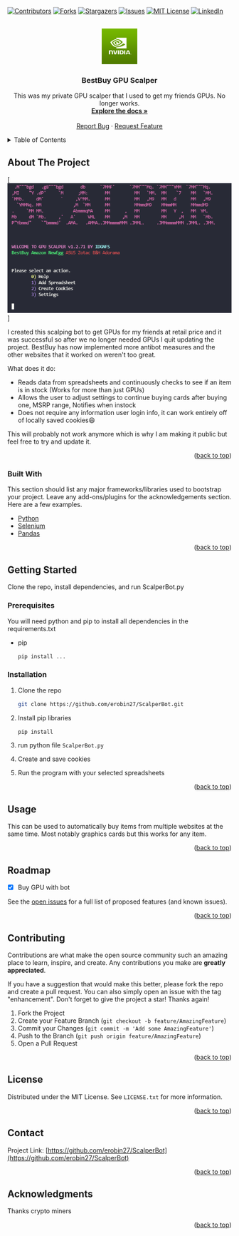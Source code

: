 <div id="top"></div>
<!--
*** Thanks for checking out the Best-README-Template. If you have a suggestion
*** that would make this better, please fork the repo and create a pull request
*** or simply open an issue with the tag "enhancement".
*** Don't forget to give the project a star!
*** Thanks again! Now go create something AMAZING! :D
-->



<!-- PROJECT SHIELDS -->
<!--
*** I'm using markdown "reference style" links for readability.
*** Reference links are enclosed in brackets [ ] instead of parentheses ( ).
*** See the bottom of this document for the declaration of the reference variables
*** for contributors-url, forks-url, etc. This is an optional, concise syntax you may use.
*** https://www.markdownguide.org/basic-syntax/#reference-style-links
-->
[![Contributors][contributors-shield]][contributors-url]
[![Forks][forks-shield]][forks-url]
[![Stargazers][stars-shield]][stars-url]
[![Issues][issues-shield]][issues-url]
[![MIT License][license-shield]][license-url]
[![LinkedIn][linkedin-shield]][linkedin-url]



<!-- PROJECT LOGO -->
<br />
<div align="center">
  <a href="https://github.com/erobin27/ScalperBot">
    <img src="/Images/logo.png" alt="Logo" width="80" height="80">
  </a>

  <h3 align="center">BestBuy GPU Scalper</h3>

  <p align="center">
    This was my private GPU scalper that I used to get my friends GPUs. No longer works.
    <br />
    <a href="https://github.com/erobin27/ScalperBot"><strong>Explore the docs »</strong></a>
    <br />
    <br />
    <a href="https://github.com/erobin27/ScalperBot/issues">Report Bug</a>
    ·
    <a href="https://github.com/erobin27/ScalperBot/issues">Request Feature</a>
  </p>
</div>



<!-- TABLE OF CONTENTS -->
<details>
  <summary>Table of Contents</summary>
  <ol>
    <li>
      <a href="#about-the-project">About The Project</a>
      <ul>
        <li><a href="#built-with">Built With</a></li>
      </ul>
    </li>
    <li>
      <a href="#getting-started">Getting Started</a>
      <ul>
        <li><a href="#prerequisites">Prerequisites</a></li>
        <li><a href="#installation">Installation</a></li>
      </ul>
    </li>
    <li><a href="#usage">Usage</a></li>
    <li><a href="#roadmap">Roadmap</a></li>
    <li><a href="#contributing">Contributing</a></li>
    <li><a href="#license">License</a></li>
    <li><a href="#contact">Contact</a></li>
    <li><a href="#acknowledgments">Acknowledgments</a></li>
  </ol>
</details>



<!-- ABOUT THE PROJECT -->
## About The Project

[![Product Name Screen Shot][product-screenshot]]

I created this scalping bot to get GPUs for my friends at retail price and it was successful so after we no longer needed GPUs I quit updating the project. BestBuy has now implemented more antibot measures and the other websites that it worked on weren't too great.

What does it do:
* Reads data from spreadsheets and continuously checks to see if an item is in stock (Works for more than just GPUs)
* Allows the user to adjust settings to continue buying cards after buying one, MSRP range, Notifies when instock
* Does not require any information user login info, it can work entirely off of locally saved cookies:smile:

This will probably not work anymore which is why I am making it public but feel free to try and update it.

<p align="right">(<a href="#top">back to top</a>)</p>



### Built With

This section should list any major frameworks/libraries used to bootstrap your project. Leave any add-ons/plugins for the acknowledgements section. Here are a few examples.

* [Python](https://www.python.org/)
* [Selenium](https://www.selenium.dev/)
* [Pandas](https://pandas.pydata.org/)
<p align="right">(<a href="#top">back to top</a>)</p>



<!-- GETTING STARTED -->
## Getting Started

Clone the repo, install dependencies, and run ScalperBot.py

### Prerequisites

You will need python and pip to install all dependencies in the requirements.txt
* pip
  ```sh
  pip install ...
  ```

### Installation

1. Clone the repo
   ```sh
   git clone https://github.com/erobin27/ScalperBot.git
   ```
2. Install pip libraries
   ```sh
   pip install
   ```
3. run python file `ScalperBot.py`

4. Create and save cookies

5. Run the program with your selected spreadsheets

<p align="right">(<a href="#top">back to top</a>)</p>



<!-- USAGE EXAMPLES -->
## Usage

This can be used to automatically buy items from multiple websites at the same time. Most notably graphics cards but this works for any item.


<p align="right">(<a href="#top">back to top</a>)</p>



<!-- ROADMAP -->
## Roadmap

- [x] Buy GPU with bot

See the [open issues](https://github.com/erobin27/ScalperBot/issues) for a full list of proposed features (and known issues).

<p align="right">(<a href="#top">back to top</a>)</p>



<!-- CONTRIBUTING -->
## Contributing

Contributions are what make the open source community such an amazing place to learn, inspire, and create. Any contributions you make are **greatly appreciated**.

If you have a suggestion that would make this better, please fork the repo and create a pull request. You can also simply open an issue with the tag "enhancement".
Don't forget to give the project a star! Thanks again!

1. Fork the Project
2. Create your Feature Branch (`git checkout -b feature/AmazingFeature`)
3. Commit your Changes (`git commit -m 'Add some AmazingFeature'`)
4. Push to the Branch (`git push origin feature/AmazingFeature`)
5. Open a Pull Request

<p align="right">(<a href="#top">back to top</a>)</p>



<!-- LICENSE -->
## License

Distributed under the MIT License. See `LICENSE.txt` for more information.

<p align="right">(<a href="#top">back to top</a>)</p>



<!-- CONTACT -->
## Contact

Project Link: [https://github.com/erobin27/ScalperBot](https://github.com/erobin27/ScalperBot)

<p align="right">(<a href="#top">back to top</a>)</p>



<!-- ACKNOWLEDGMENTS -->
## Acknowledgments

Thanks crypto miners

<p align="right">(<a href="#top">back to top</a>)</p>



<!-- MARKDOWN LINKS & IMAGES -->
<!-- https://www.markdownguide.org/basic-syntax/#reference-style-links -->
[contributors-shield]: https://img.shields.io/github/contributors/othneildrew/Best-README-Template.svg?style=for-the-badge
[contributors-url]: https://github.com/erobin27/ScalperBot/graphs/contributors
[forks-shield]: https://img.shields.io/github/forks/othneildrew/Best-README-Template.svg?style=for-the-badge
[forks-url]: https://github.com/erobin27/ScalperBot/network/members
[stars-shield]: https://img.shields.io/github/stars/othneildrew/Best-README-Template.svg?style=for-the-badge
[stars-url]: https://github.com/erobin27/ScalperBot/stargazers
[issues-shield]: https://img.shields.io/github/issues/othneildrew/Best-README-Template.svg?style=for-the-badge
[issues-url]: https://github.com/erobin27/ScalperBot/issues
[license-shield]: https://img.shields.io/github/license/othneildrew/Best-README-Template.svg?style=for-the-badge
[license-url]: https://github.com/erobin27/ScalperBot/blob/master/LICENSE.txt
[linkedin-shield]: https://img.shields.io/badge/-LinkedIn-black.svg?style=for-the-badge&logo=linkedin&colorB=555
[linkedin-url]: https://www.linkedin.com/in/elijah-robinson98/
[product-screenshot]: /Images/screenshot.png
